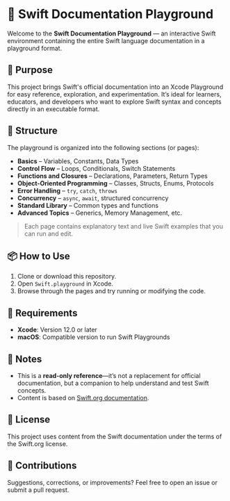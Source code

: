 # 📘 Swift Documentation Playground

Welcome to the **Swift Documentation Playground** — an interactive Swift environment containing the entire Swift language documentation in a playground format.

## 🚀 Purpose

This project brings Swift's official documentation into an Xcode Playground for easy reference, exploration, and experimentation. It’s ideal for learners, educators, and developers who want to explore Swift syntax and concepts directly in an executable format.

## 📂 Structure

The playground is organized into the following sections (or pages):

- **Basics** – Variables, Constants, Data Types
- **Control Flow** – Loops, Conditionals, Switch Statements
- **Functions and Closures** – Declarations, Parameters, Return Types
- **Object-Oriented Programming** – Classes, Structs, Enums, Protocols
- **Error Handling** – `try`, `catch`, `throws`
- **Concurrency** – `async`, `await`, structured concurrency
- **Standard Library** – Common types and functions
- **Advanced Topics** – Generics, Memory Management, etc.

> Each page contains explanatory text and live Swift examples that you can run and edit.

## 📦 How to Use

1. Clone or download this repository.
2. Open `Swift.playground` in Xcode.
3. Browse through the pages and try running or modifying the code.

## 🧰 Requirements

- **Xcode**: Version 12.0 or later
- **macOS**: Compatible version to run Swift Playgrounds

## 📝 Notes

- This is a **read-only reference**—it’s not a replacement for official documentation, but a companion to help understand and test Swift concepts.
- Content is based on [Swift.org documentation](https://docs.swift.org/swift-book/).

## 📄 License

This project uses content from the Swift documentation under the terms of the Swift.org license. 

## 🙌 Contributions

Suggestions, corrections, or improvements? Feel free to open an issue or submit a pull request.

